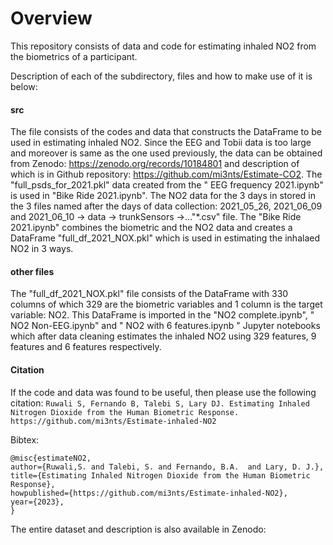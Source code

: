 # Overview
This repository consists of data and code for estimating inhaled NO2 from the biometrics of a participant. 

Description of each of the subdirectory, files and how to make use of it is below:
#### src
The file consists of the codes and data that constructs the DataFrame to be used in estimating inhaled NO2. Since the EEG and Tobii data is too large and moreover is same as the one used previously, the data can be obtained from Zenodo: https://zenodo.org/records/10184801 and description of which is in Github repository: https://github.com/mi3nts/Estimate-CO2. The "full_psds_for_2021.pkl" data created from the " EEG frequency 2021.ipynb" is used in "Bike Ride 2021.ipynb".
The NO2 data for the 3 days in stored in the 3 files named after the days of data collection: 2021_05_26, 2021_06_09 and 2021_06_10 -> data -> trunkSensors ->..."*.csv" file. The "Bike Ride 2021.ipynb" combines the biometric and the NO2 data and creates a DataFrame "full_df_2021_NOX.pkl" which is used in estimating the inhalaed NO2 in 3 ways. 

#### other files
The "full_df_2021_NOX.pkl" file consists of the DataFrame with 330 columns of which 329 are the biometric variables and 1 column is the target variable: NO2. This DataFrame is imported in the "NO2 complete.ipynb", " NO2 Non-EEG.ipynb" and " NO2 with 6 features.ipynb " Jupyter notebooks which after data cleaning estimates the inhaled NO2 using 329 features, 9 features and 6 features respectively.

#### Citation

If the code and data was found to be useful, then please use the following citation:
`Ruwali S, Fernando B, Talebi S, Lary DJ. Estimating Inhaled Nitrogen Dioxide from the Human Biometric Response.
https://github.com/mi3nts/Estimate-inhaled-NO2`

Bibtex:
```
@misc{estimateNO2,
author={Ruwali,S. and Talebi, S. and Fernando, B.A.  and Lary, D. J.},
title={Estimating Inhaled Nitrogen Dioxide from the Human Biometric Response},
howpublished={https://github.com/mi3nts/Estimate-inhaled-NO2},
year={2023},
}
```
The entire dataset and description is also available in Zenodo:
